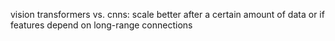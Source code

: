 vision transformers vs. cnns: scale better after a certain amount of data or if features depend on long-range connections